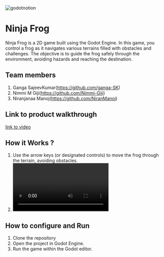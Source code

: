 

![godotnotion](https://github.com/user-attachments/assets/45bfa5c9-7e8a-4e64-bde3-a2db95e0762e)



# Ninja Frog
Ninja Frog is a 2D game built using the Godot Engine. In this game, you control a frog as it navigates various terrains filled with obstacles and challenges. The objective is to guide the frog safely through the environment, avoiding hazards and reaching the destination.
## Team members
1. Ganga SajeevKumar(https://github.com/ganga-SK)
2. Nimmi M Giji(https://github.com/Nimmi-Giji)
3. Niranjanaa Manoj(https://github.com/NiranManoj)
## Link to product walkthrough
[link to video](https://github.com/ganga-SK/godot-engine-shn/releases/download/v1.0.0/demo.mp4)
## How it Works ?
1. Use the arrow keys (or designated controls) to move the frog through the terrain, avoiding obstacles.
2. <video src="ttps://github.com/ganga-SK/godot-engine-shn/releases/download/v1.0.0/demo.mp4" controls="controls" style="max-width: 100%;">
</video>

## How to configure and Run
1. Clone the repository
2. Open the project in Godot Engine.
3. Run the game within the Godot editor.